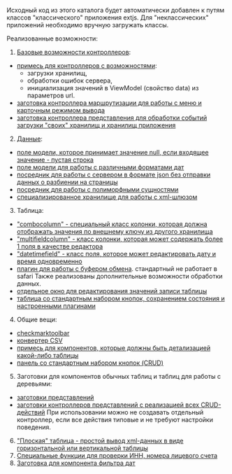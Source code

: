 Исходный код из этого каталога будет автоматически добавлен к путям классов
"классического" приложения extjs. Для "неклассических" приложений необходимо вручную загружать классы.

Реализованные возможности:

1. [Базовые возможности контроллеров](https://github.com/Unact/sencha-common/tree/master/common/src/lib/app):
  - [примесь для контроллеров с возможностями](https://github.com/Unact/sencha-common/blob/master/common/src/lib/app/ControllerMixin.js):
    - загрузки хранилищ,
    - обработки ошибок сервера,
    - инициализация значений в ViewModel (свойство data) из параметров url.
  - [заготовка контроллера маршрутизации для работы с меню и карточным режимом вывода](https://github.com/Unact/sencha-common/blob/master/common/src/lib/app/Routing.js)
  - [заготовка контроллера представления для обработки событий загрузки "своих" хранилищ и хранилищ приложения](https://github.com/Unact/sencha-common/blob/master/common/src/lib/app/ViewController.js)

2. [Данные](https://github.com/Unact/sencha-common/tree/master/common/src/lib/data):
 - [поле модели, которое принимает значение null, если входящее значение - пустая строка](https://github.com/Unact/sencha-common/blob/master/common/src/lib/data/field/NullifiedString.js)
 - [поле модели для работы с различными форматами дат](https://github.com/Unact/sencha-common/blob/master/common/src/lib/data/field/RestXmlDate.js)
 - [посредник для работы с сервером в формате json без отправки данных о разбиении на страницы](https://github.com/Unact/sencha-common/blob/master/common/src/lib/data/proxy/RestJsonLimitless.js)
 - [посредник для работы с полиморфными сущностями](https://github.com/Unact/sencha-common/blob/master/common/src/lib/data/proxy/RestPolymorphic.js)
 - [специализированное хранилище для работы с xml-шлюзом](https://github.com/Unact/sencha-common/blob/master/common/src/lib/data/RestXmlStore.js)

3. Таблица:
 - ["combocolumn" - специальный класс колонки, которая должна отображать значения по внешнему ключу из другого хранилища](https://github.com/Unact/sencha-common/blob/master/common/src/lib/grid/column/ComboColumn.js)
 - ["multifieldcolumn" - класс колонки, которая может содержать более 1 поля в качестве редактора](https://github.com/Unact/sencha-common/blob/master/common/src/lib/grid/column/MultiFieldColumn.js)
 - ["datetimefield" - класс поля, которое может редактировать дату и время одновременно](https://github.com/Unact/sencha-common/blob/master/common/src/lib/form/DateTimeField.js)
 - [плагин для работы с буфером обмена](https://github.com/Unact/sencha-common/blob/master/common/src/lib/grid/plugin/RowClipboard.js). стандартный не работает в safari
 Также реализованы дополнительные возможности обработки данных.
 - [отдельное окно для редактирования значений записи таблицы](https://github.com/Unact/sencha-common/blob/master/common/src/lib/grid/EditingCard.js)
 - [таблица со стандартным набором кнопок, сохранением состояния и настроенными плагинами](https://github.com/Unact/sencha-common/blob/master/common/src/lib/grid/Panel.js)
4. Общие вещи:
 - [checkmarktoolbar](https://github.com/Unact/sencha-common/blob/master/common/src/lib/shared/CheckmarkToolbar.js)
 - [конвертер CSV](https://github.com/Unact/sencha-common/blob/master/common/src/lib/shared/Csv.js)
 - [примесь для компонентов, которые должны быть детализацией какой-либо таблицы](https://github.com/Unact/sencha-common/blob/master/common/src/lib/shared/Detailable.js)
 - [панель со стандартным набором кнопок (CRUD)](https://github.com/Unact/sencha-common/blob/master/common/src/lib/shared/Toolbar.js)

5. Заготовки для компонентов обычных таблиц и таблиц для работы с деревьями:
 - [заготовки представлений](https://github.com/Unact/sencha-common/blob/master/common/src/lib/singlegrid/View.js)
 - [заготовки контроллеров представлений с реализацией всех CRUD-действий](https://github.com/Unact/sencha-common/blob/master/common/src/lib/singletable/ViewController.js)
При использовании можно не создавать отдельный контроллер, если все действия типовые и не требуют настройки поведения.

6. ["Плоская" таблица - простой вывод xml-данных в виде горизонтальной или вертикальной таблицы](https://github.com/Unact/sencha-common/blob/master/common/src/lib/view/PlainTable.js)
7. [Специальные функции для проверки ИНН, номера лицевого счета](https://github.com/Unact/sencha-common/blob/master/common/src/lib/Checkers.js)
8. [Заготовка для компонента фильтра дат](https://github.com/Unact/sencha-common/blob/master/common/src/lib/DateIntervalFilter.js)
